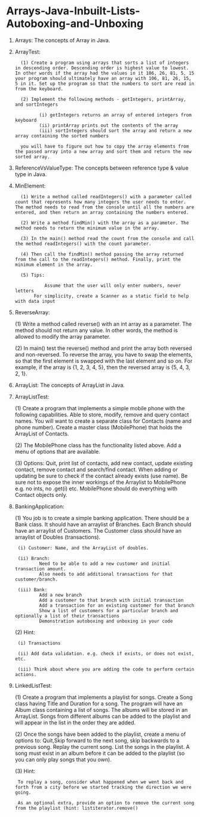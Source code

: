 # Arrays-Java-Inbuilt-Lists-Autoboxing-and-Unboxing

1. Arrays: The concepts of Array in Java.
         
2. ArrayTest:

         (1) Create a program using arrays that sorts a list of integers in descending order. Descending order is highest value to lowest. In other words if the array had the values in it 106, 26, 81, 5, 15 your program should ultimately have an array with 106, 81, 26, 15, 5 in it. Set up the program so that the numbers to sort are read in from the keyboard.
         
         (2) Implement the following methods - getIntegers, printArray, and sortIntegers
         
                (i) getIntegers returns an array of entered integers from keyboard
                (ii) printArray prints out the contents of the array
                (iii) sortIntegers should sort the array and return a new array containing the sorted numbers
         
         you will have to figure out how to copy the array elements from the passed array into a new array and sort them and return the new sorted array.

3. ReferenceVsValueType: The concepts between reference type & value type in Java.

4. MinElement:

         (1) Write a method called readIntegers() with a parameter called count that represents how many integers the user needs to enter. The method needs to read from the console until all the numbers are entered, and then return an array containing the numbers entered. 
         
         (2) Write a method findMin() with the array as a parameter. The method needs to return the minimum value in the array. 
         
         (3) In the main() method read the count from the console and call the method readIntegers() with the count parameter. 

         (4) Then call the findMin() method passing the array returned from the call to the readIntegers() method. Finally, print the minimum element in the array.

         (5) Tips: 
	         
                  Assume that the user will only enter numbers, never letters
	          For simplicity, create a Scanner as a static field to help with data input

5. ReverseArray:

	(1) Write a method called reverse() with an int array as a parameter. The method should not return any value. In other words, the method is allowed to modify the array parameter.

	(2) In main() test the reverse() method and print the array both reversed and non-reversed. To reverse the array, you have to swap the elements, so that the first element is swapped with the last element and so on. For example, if the array is {1, 2, 3, 	4, 5}, then the reversed array is {5, 4, 3, 2, 1}.

6. ArrayList: The concepts of ArrayList in Java.

7. ArrayListTest: 

      (1) Create a program that implements a simple mobile phone with the following capabilities. Able to store, modify, remove and query contact names. You will want to create a separate class for Contacts (name and phone number). Create a master class (MobilePhone) that holds the ArrayList of Contacts.
	 
	 (2) The MobilePhone class has the functionality listed above. Add a menu of options that are available.
         
	 (3) Options: Quit, print list of contacts, add new contact, update existing contact, remove contact and search/find contact. When adding or updating be sure to check if the contact already exists (use name). Be sure not to expose the inner workings of the Arraylist to MobilePhone e.g. no ints, no .get(i) etc. MobilePhone should do everything with Contact objects only.
	 
8. BankingApplication:

      (1) You job is to create a simple banking application. There should be a Bank class. It should have an arraylist of Branches. Each Branch should have an arraylist of Customers. The Customer class should have an arraylist of Doubles (transactions).
	
		(i) Customer: Name, and the ArrayList of doubles.

		(ii) Branch: 
         		Need to be able to add a new customer and initial transaction amount.
        		Also needs to add additional transactions for that customer/branch.
		
		(iii) Bank:
         		Add a new branch
         		Add a customer to that branch with initial transaction
        		Add a transaction for an existing customer for that branch
         		Show a list of customers for a particular branch and optionally a list of their transactions
         		Demonstration autoboxing and unboxing in your code

	(2) Hint: 

		(i) Transactions

        (ii) Add data validation. e.g. check if exists, or does not exist, etc.

		(iii) Think about where you are adding the code to perform certain actions.
		
9. LinkedListTest:

      (1) Create a program that implements a playlist for songs. Create a Song class having Title and Duration for a song. The 		 program will have an Album class containing a list of songs. The albums will be stored in an ArrayList. Songs from different 		 albums can be added to the playlist and will appear in the list in the order they are added.
         
	 (2) Once the songs have been added to the playlist, create a menu of options to: Quit,Skip forward to the next song, skip backwards to a previous song.  Replay the current song. List the songs in the playlist. A song must exist in an album before it 	  can be added to the playlist (so you can only play songs that you own).
         
	 (3) Hint: 
	 
		To replay a song, consider what happened when we went back and forth from a city before we started tracking the direction we were going.

		As an optional extra, provide an option to remove the current song from the playlist (hint: listiterator.remove()
